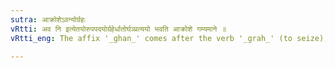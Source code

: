```yaml
---
sutra: आक्रोशेऽवन्योर्ग्रहः
vRtti: अव नि इत्येतयोरुपपदयोर्ग्रहेर्धातोर्घञ्प्रत्ययो भवति आक्रोशे गम्यमाने ॥
vRtti_eng: The affix '_ghan_' comes after the verb '_grah_' (to seize), in composition with '_ava_', and '_ni_'; when malediction is meant.

---
```

